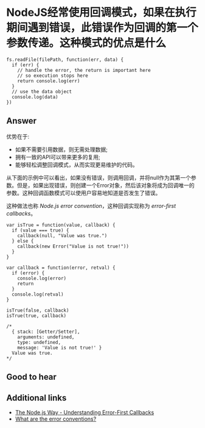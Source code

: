 # NodeJS经常使用回调模式，如果在执行期间遇到错误，此错误作为回调的第一个参数传递。这种模式的优点是什么

```es6
fs.readFile(filePath, function(err, data) {
  if (err) {
    // handle the error, the return is important here
    // so execution stops here
    return console.log(err)
  }
  // use the data object
  console.log(data)
})
```

## Answer

优势在于:

* 如果不需要引用数据，则无需处理数据;
* 拥有一致的API可以带来更多的复用;
* 能够轻松调整回调模式，从而实现更易维护的代码。

从下面的示例中可以看出，如果没有错误，则调用回调，并将null作为其第一个参数。但是，如果出现错误，则创建一个Error对象，然后该对象将成为回调唯一的参数。这种回调函数模式可以使用户容易地知道是否发生了错误。

这种做法也称 _Node.js error convention_，这种回调实现称为 _error-first callbacks_。

```es6
var isTrue = function(value, callback) {
  if (value === true) {
    callback(null, "Value was true.")
  } else {
    callback(new Error("Value is not true!"))
  }
}

var callback = function(error, retval) {
  if (error) {
    console.log(error)
    return
  }
  console.log(retval)
}

isTrue(false, callback)
isTrue(true, callback)

/*
  { stack: [Getter/Setter],
    arguments: undefined,
    type: undefined,
    message: 'Value is not true!' }
  Value was true.
*/
```

## Good to hear

## Additional links

* [The Node.js Way - Understanding Error-First Callbacks](http://fredkschott.com/post/2014/03/understanding-error-first-callbacks-in-node-js/)
* [What are the error conventions?](https://docs.nodejitsu.com/articles/errors/what-are-the-error-conventions)

<!-- tags: (node,javascript) -->

<!-- expertise: (1) -->
